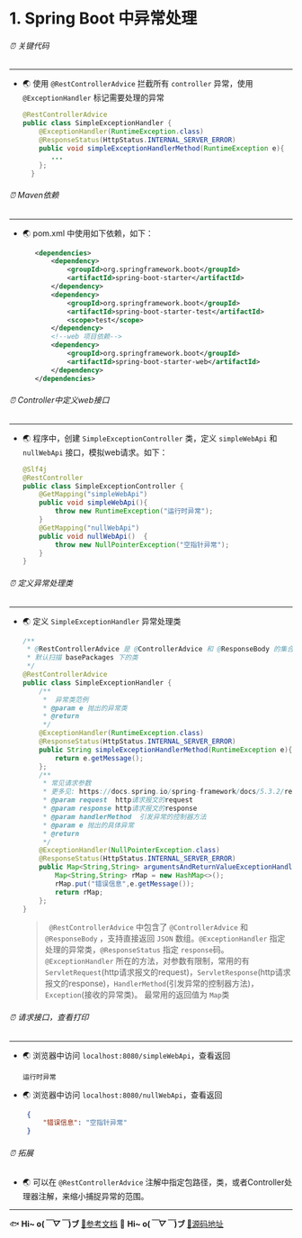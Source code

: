 # 1. Spring Boot 中异常处理
###### ⏰ 关键代码<span id="关键代码"></span>
---
- 🌏 使用 `@RestControllerAdvice` 拦截所有 `controller` 异常，使用 `@ExceptionHandler` 标记需要处理的异常
    ```java
    @RestControllerAdvice
    public class SimpleExceptionHandler {
        @ExceptionHandler(RuntimeException.class)
        @ResponseStatus(HttpStatus.INTERNAL_SERVER_ERROR)
        public void simpleExceptionHandlerMethod(RuntimeException e){
           ...
        };
      }
    ```
###### ⏰ Maven依赖<span id="Maven依赖"></span>
---
- 🌏 pom.xml 中使用如下依赖，如下：
    ```xml
       <dependencies>
           <dependency>
               <groupId>org.springframework.boot</groupId>
               <artifactId>spring-boot-starter</artifactId>
           </dependency>
           <dependency>
               <groupId>org.springframework.boot</groupId>
               <artifactId>spring-boot-starter-test</artifactId>
               <scope>test</scope>
           </dependency>
           <!--web 项目依赖-->
           <dependency>
               <groupId>org.springframework.boot</groupId>
               <artifactId>spring-boot-starter-web</artifactId>
           </dependency>
       </dependencies>
   ```

###### ⏰ Controller中定义web接口<span id="创建Controller"></span>
---
- 🌏 程序中，创建 `SimpleExceptionController` 类，定义 `simpleWebApi` 和 `nullWebApi` 接口，模拟web请求。如下：
    ```java
    @Slf4j
    @RestController
    public class SimpleExceptionController {
        @GetMapping("simpleWebApi")
        public void simpleWebApi(){
            throw new RuntimeException("运行时异常");
        }
        @GetMapping("nullWebApi")
        public void nullWebApi()  {
            throw new NullPointerException("空指针异常");
        }
    }
    ```

###### ⏰ 定义异常处理类<span id="定义异常处理类"></span>
---
-  🌏 定义 `SimpleExceptionHandler` 异常处理类
    ```java
    /**
     * @RestControllerAdvice 是 @ControllerAdvice 和 @ResponseBody 的集合
     * 默认扫描 basePackages 下的类
     */
    @RestControllerAdvice
    public class SimpleExceptionHandler {
        /**
         *  异常类范例
         * @param e 抛出的异常类
         * @return
         */
        @ExceptionHandler(RuntimeException.class)
        @ResponseStatus(HttpStatus.INTERNAL_SERVER_ERROR)
        public String simpleExceptionHandlerMethod(RuntimeException e){
            return e.getMessage();
        };
        /**
         * 常见请求参数
         * 更多见: https://docs.spring.io/spring-framework/docs/5.3.2/reference/html/web.html#mvc-ann-exceptionhandler-args
         * @param request  http请求报文的request
         * @param response http请求报文的response
         * @param handlerMethod  引发异常的控制器方法
         * @param e 抛出的具体异常
         * @return
         */
        @ExceptionHandler(NullPointerException.class)
        @ResponseStatus(HttpStatus.INTERNAL_SERVER_ERROR)
        public Map<String,String> argumentsAndReturnValueExceptionHandlerMethod(ServletRequest request, ServletResponse response, HttpMethod httpMethod, HandlerMethod handlerMethod, NullPointerException e){
            Map<String,String> rMap = new HashMap<>();
            rMap.put("错误信息",e.getMessage());
            return rMap;
        };
    }
    ```
   > ` @RestControllerAdvice`  中包含了  `@ControllerAdvice`  和 `@ResponseBody` ，支持直接返回 `JSON` 数组。`@ExceptionHandler` 指定处理的异常类，`@ResponseStatus` 指定 `response`码。
   > `@ExceptionHandler` 所在的方法，对参数有限制，常用的有 `ServletRequest`(http请求报文的request)，`ServletResponse`(http请求报文的response)，`HandlerMethod`(引发异常的控制器方法)，`Exception`(接收的异常类)。
   > 最常用的返回值为 `Map`类

###### ⏰ 请求接口，查看打印<span id="测试"></span>
---   
-   🌏 浏览器中访问 `localhost:8080/simpleWebApi`，查看返回
    ```
    运行时异常
    ```
-   🌏 浏览器中访问 `localhost:8080/nullWebApi`，查看返回
      ```json
       {
           "错误信息": "空指针异常"
       }
      ```
###### ⏰ 拓展<span id="拓展"></span>
- 🌏 可以在 `@RestControllerAdvice` 注解中指定包路径，类，或者Controller处理器注解，来缩小捕捉异常的范围。

--- 
🐟 <strong> Hi~ o(*￣▽￣*)ブ <span id="参考"> </strong><a  target="_blank" href="https://docs.spring.io/spring-framework/docs/5.3.2/reference/html/web.html#mvc-ann-exceptionhandler-args">🌱参考文档</a>
🐋 <strong> Hi~ o(*￣▽￣*)ブ <span id="源码地址"> </strong><a  target="_blank" href="https://github.com/SpanishSoap/spring-boot-ohbee">🌱源码地址</a>